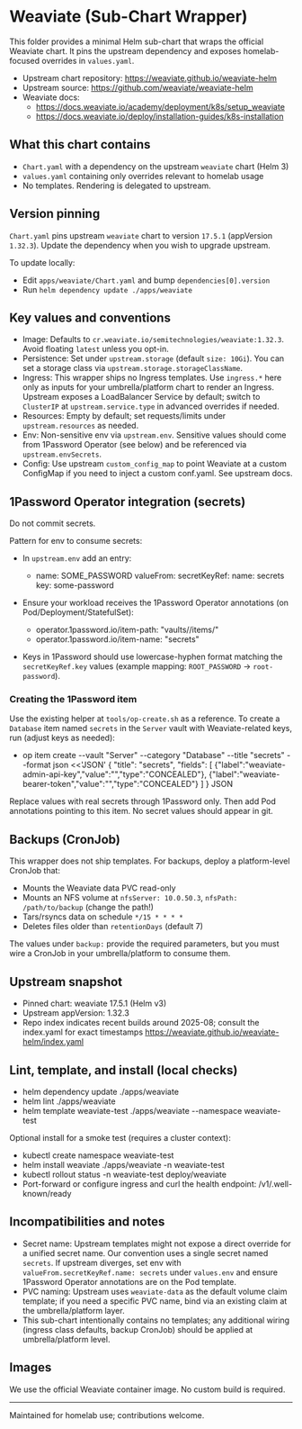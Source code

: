 # Weaviate (Sub-Chart Wrapper)

This folder provides a minimal Helm sub-chart that wraps the official Weaviate chart. It pins the upstream dependency and exposes homelab-focused overrides in `values.yaml`.

- Upstream chart repository: https://weaviate.github.io/weaviate-helm
- Upstream source: https://github.com/weaviate/weaviate-helm
- Weaviate docs:
  - https://docs.weaviate.io/academy/deployment/k8s/setup_weaviate
  - https://docs.weaviate.io/deploy/installation-guides/k8s-installation

## What this chart contains

- `Chart.yaml` with a dependency on the upstream `weaviate` chart (Helm 3)
- `values.yaml` containing only overrides relevant to homelab usage
- No templates. Rendering is delegated to upstream.

## Version pinning

`Chart.yaml` pins upstream `weaviate` chart to version `17.5.1` (appVersion `1.32.3`). Update the dependency when you wish to upgrade upstream.

To update locally:
- Edit `apps/weaviate/Chart.yaml` and bump `dependencies[0].version`
- Run `helm dependency update ./apps/weaviate`

## Key values and conventions

- Image: Defaults to `cr.weaviate.io/semitechnologies/weaviate:1.32.3`. Avoid floating `latest` unless you opt-in.
- Persistence: Set under `upstream.storage` (default `size: 10Gi`). You can set a storage class via `upstream.storage.storageClassName`.
- Ingress: This wrapper ships no Ingress templates. Use `ingress.*` here only as inputs for your umbrella/platform chart to render an Ingress. Upstream exposes a LoadBalancer Service by default; switch to `ClusterIP` at `upstream.service.type` in advanced overrides if needed.
- Resources: Empty by default; set requests/limits under `upstream.resources` as needed.
- Env: Non-sensitive env via `upstream.env`. Sensitive values should come from 1Password Operator (see below) and be referenced via `upstream.envSecrets`.
- Config: Use upstream `custom_config_map` to point Weaviate at a custom ConfigMap if you need to inject a custom conf.yaml. See upstream docs.

## 1Password Operator integration (secrets)

Do not commit secrets.

Pattern for env to consume secrets:

- In `upstream.env` add an entry:
  - name: SOME_PASSWORD
    valueFrom:
      secretKeyRef:
        name: secrets
        key: some-password

- Ensure your workload receives the 1Password Operator annotations (on Pod/Deployment/StatefulSet):
  - operator.1password.io/item-path: "vaults/<vault-id>/items/<item-id>"
  - operator.1password.io/item-name: "secrets"

- Keys in 1Password should use lowercase-hyphen format matching the `secretKeyRef.key` values (example mapping: `ROOT_PASSWORD` -> `root-password`).

### Creating the 1Password item

Use the existing helper at `tools/op-create.sh` as a reference. To create a `Database` item named `secrets` in the `Server` vault with Weaviate-related keys, run (adjust keys as needed):

- op item create --vault "Server" --category "Database" --title "secrets" --format json <<'JSON'
  { "title": "secrets", "fields": [
      {"label":"weaviate-admin-api-key","value":"<set-or-rotate>","type":"CONCEALED"},
      {"label":"weaviate-bearer-token","value":"<optional>","type":"CONCEALED"}
    ]
  }
  JSON

Replace values with real secrets through 1Password only. Then add Pod annotations pointing to this item. No secret values should appear in git.

## Backups (CronJob)

This wrapper does not ship templates. For backups, deploy a platform-level CronJob that:
- Mounts the Weaviate data PVC read-only
- Mounts an NFS volume at `nfsServer: 10.0.50.3`, `nfsPath: /path/to/backup` (change the path!)
- Tars/rsyncs data on schedule `*/15 * * * *`
- Deletes files older than `retentionDays` (default 7)

The values under `backup:` provide the required parameters, but you must wire a CronJob in your umbrella/platform to consume them.

## Upstream snapshot

- Pinned chart: weaviate 17.5.1 (Helm v3)
- Upstream appVersion: 1.32.3
- Repo index indicates recent builds around 2025-08; consult the index.yaml for exact timestamps
  https://weaviate.github.io/weaviate-helm/index.yaml

## Lint, template, and install (local checks)

- helm dependency update ./apps/weaviate
- helm lint ./apps/weaviate
- helm template weaviate-test ./apps/weaviate --namespace weaviate-test

Optional install for a smoke test (requires a cluster context):
- kubectl create namespace weaviate-test
- helm install weaviate ./apps/weaviate -n weaviate-test
- kubectl rollout status -n weaviate-test deploy/weaviate
- Port-forward or configure ingress and curl the health endpoint: /v1/.well-known/ready

## Incompatibilities and notes

- Secret name: Upstream templates might not expose a direct override for a unified secret name. Our convention uses a single secret named `secrets`. If upstream diverges, set env with `valueFrom.secretKeyRef.name: secrets` under `values.env` and ensure 1Password Operator annotations are on the Pod template.
- PVC naming: Upstream uses `weaviate-data` as the default volume claim template; if you need a specific PVC name, bind via an existing claim at the umbrella/platform layer.
- This sub-chart intentionally contains no templates; any additional wiring (ingress class defaults, backup CronJob) should be applied at umbrella/platform level.

## Images

We use the official Weaviate container image. No custom build is required.

---

Maintained for homelab use; contributions welcome.
